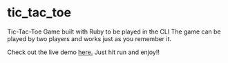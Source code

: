 # tic_tac_toe
Tic-Tac-Toe Game built with Ruby to be played in the CLI 
The game can be played by two players and works just as you remember it.

Check out the live demo <a href="https://replit.com/@Samuelodan/TicTacToe-CLI#main.rb">here.</a> Just hit run and enjoy!!
